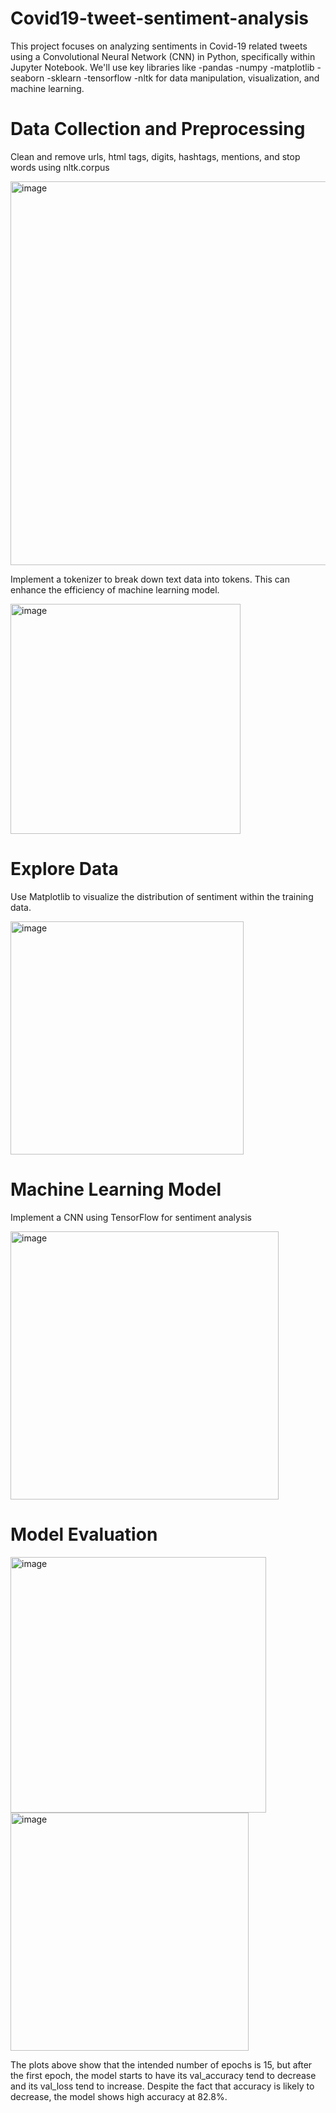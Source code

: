 # Covid19-tweet-sentiment-analysis
This project focuses on analyzing sentiments in Covid-19 related tweets using a Convolutional Neural Network (CNN) in Python, specifically within Jupyter Notebook. We'll use key libraries like 
-pandas 
-numpy
-matplotlib
-seaborn
-sklearn 
-tensorflow 
-nltk
for data manipulation, visualization, and machine learning.

# Data Collection and Preprocessing
Clean and remove urls, html tags, digits, hashtags, mentions, and stop words using nltk.corpus

<img width="614" alt="image" src="https://github.com/march250602/Covid19-tweet-sentiment-analysis/assets/68798300/57da4a75-9852-4e00-8071-d64a127aec9f">

Implement a tokenizer to break down text data into tokens. This can enhance the efficiency of machine learning model.

<img width="368" alt="image" src="https://github.com/march250602/Covid19-tweet-sentiment-analysis/assets/68798300/39c77e7c-5682-42b7-ae0f-478ced545979">



# Explore Data
Use Matplotlib to visualize the distribution of sentiment within the training data.

<img width="373" alt="image" src="https://github.com/march250602/Covid19-tweet-sentiment-analysis/assets/68798300/9787bda7-c0b9-42b3-b022-16c89aef9ad4">

# Machine Learning Model
Implement a CNN using TensorFlow for sentiment analysis

<img width="429" alt="image" src="https://github.com/march250602/Covid19-tweet-sentiment-analysis/assets/68798300/4800364d-35d6-446f-ad5e-de550e772b93">

# Model Evaluation
<img width="409" alt="image" src="https://github.com/march250602/Covid19-tweet-sentiment-analysis/assets/68798300/4a410dad-d587-445d-ba5e-21a36551f453">

<img width="381" alt="image" src="https://github.com/march250602/Covid19-tweet-sentiment-analysis/assets/68798300/fc18c35f-8048-4c3a-93e0-92816821e030">

The plots above show that the intended number of epochs is 15, but after the first epoch, the model starts to have its val_accuracy tend to decrease and its val_loss tend to increase.
Despite the fact that accuracy is likely to decrease, the model shows high accuracy at 82.8%.

